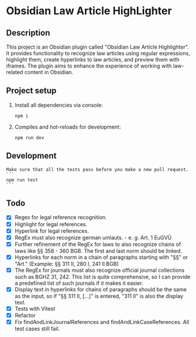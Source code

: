 # Obsidian Law Article HighLighter

## Description

This project is an Obsidian plugin called "Obsidian Law Article Highlighter". It provides functionality to recognize law articles using regular expressions, highlight them, create hyperlinks to law articles, and preview them with iframes. The plugin aims to enhance the experience of working with law-related content in Obsidian.

## Project setup

1. Install all dependencies via console:
    ```
    npm i
    ```
2. Compiles and hot-reloads for development:
    ```
    npm run dev
    ```

## Development

    Make sure that all the tests pass before you make a new pull request.
    ```
    npm run test
    ```

## Todo

-   [x] Regex for legal reference recognition.
-   [x] Highlight for legal references.
-   [x] Hyperlink for legal references.
-   [x] RegEx must also recognize german umlauts. - e. g. Art. 1 EuGVÜ
-   [x] Further refinement of the RegEx for laws to also recognize chains of laws like §§ 358 - 360 BGB. The first and last norm should be linked.
-   [x] Hyperlinks for each norm in a chain of paragraphs starting with "§§" or "Art." (Example: §§ 311 II, 280 I, 241 II BGB)
-   [x] The RegEx for journals must also recognize official journal collections such as BGHZ 31, 242. This list is quite comprehensive, so I can provide a predefined list of such journals if it makes it easier.
-   [x] Display text in hyperlinks for chains of paragraphs should be the same as the input, so if "§§ 311 II, [...]" is entered, "311 II" is also the display text.
-   [x] Tests with Vitest
-   [x] Refactor
-   [x] Fix findAndLinkJournalReferences and findAndLinkCaseReferences. All test cases still fail.
